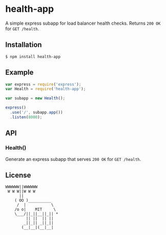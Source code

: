# health-app

  A simple express subapp for load balancer health checks. Returns `200 OK` for `GET /health`. 

## Installation

    $ npm install health-app

## Example

```js
var express = require('express');
var Health = require('health-app');

var subapp = new Health();

express()
  .use('/', subapp.app())
  .listen(8000);
```

## API

### Health()

  Generate an express subapp that serves `200 OK` for `GET /health`.

## License

```
WWWWWW||WWWWWW
 W W W||W W W
      ||
    ( OO )__________
     /  |           \
    /o o|    MIT     \
    \___/||_||__||_|| *
         || ||  || ||
        _||_|| _||_||
       (__|__|(__|__|
```